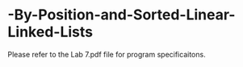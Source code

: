 # -By-Position-and-Sorted-Linear-Linked-Lists

Please refer to the Lab 7.pdf file for program specificaitons.
